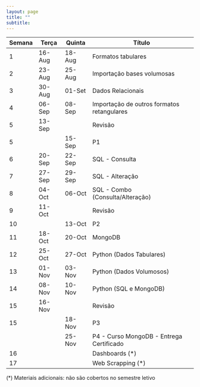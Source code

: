 ```yaml
---
layout: page
title: ""
subtitle:
---
```


| Semana | Terça      | Quinta      | Título                                     |
| ------ | ---------- | ----------- | ------------------------------------------ |
| 1      | 16-Aug     | 18-Aug      | Formatos tabulares                         |
| 2      | 23-Aug     | 25-Aug      | Importação bases volumosas                 |
| 3      | 30-Aug     | 01-Set      | Dados Relacionais                          |
| 4      | 06-Sep     | 08-Sep      | Importação de outros formatos retangulares |
| 5      | 13-Sep     |             | Revisão                                    |
| 5      |            | 15-Sep      | P1                                         |
| 6      | 20-Sep     | 22-Sep      | SQL - Consulta                             |
| 7      | 27-Sep     | 29-Sep      | SQL - Alteração                            |
| 8      | 04-Oct     | 06-Oct      | SQL - Combo (Consulta/Alteração)           |
| 9      | 11-Oct     |             | Revisão                                    |
| 10     |            | 13-Oct      | P2                                         |
| 11     | 18-Oct     | 20-Oct      | MongoDB                                    |
| 12     | 25-Oct     | 27-Oct      | Python (Dados Tabulares)                   |
| 13     | 01-Nov     | 03-Nov      | Python (Dados Volumosos)                   |
| 14     | 08-Nov     | 10-Nov      | Python (SQL e MongoDB)                     |
| 15     | 16-Nov     |             | Revisão                                    |
| 15     |            | 18-Nov      | P3                                         |
|        |            | 25-Nov      | P4 - Curso MongoDB - Entrega Certificado   |
| 16     |            |             | Dashboards (*)                             |
| 17     |            |             | Web Scrapping (*)                          |

(*) Materiais adicionais: não são cobertos no semestre letivo
